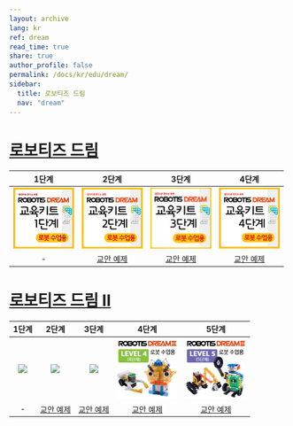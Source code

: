 ```yaml
---
layout: archive
lang: kr
ref: dream
read_time: true
share: true
author_profile: false
permalink: /docs/kr/edu/dream/
sidebar:
  title: 로보티즈 드림
  nav: "dream"
---
```



# [로보티즈 드림](#로보티즈-드림)

|1단계|2단계|3단계|4단계|
|:---:|:---:|:---:|:---:|
|[![](/assets/images/edu/dream/dream_l1.jpg)](/docs/kr/edu/dream/dream1-1/)|[![](/assets/images/edu/dream/dream_l2.jpg)](/docs/kr/edu/dream/dream1-2/)|[![](/assets/images/edu/dream/dream_l3.jpg)](/docs/kr/edu/dream/dream1-3/)|[![](/assets/images/edu/dream/dream_l4.jpg)](/docs/kr/edu/dream/dream1-4/)|
|-|[교안 예제](/docs/kr/edu/dream/dream1-2/#교안예제)|[교안 예제](/docs/kr/edu/dream/dream1-3/#교안예제)|[교안 예제](/docs/kr/edu/dream/dream1-4/#교안예제)|


# [로보티즈 드림 II](#로보티즈-드림-ii)

|1단계|2단계|3단계|4단계|5단계|
|:---:|:---:|:---:|:---:|:---:|
|[![](/assets/images/edu/dream/dream2/robotis_dreamⅡ_lv1_tn_110_kr.jpg)](/docs/kr/edu/dream/dream2-1/)|[![](/assets/images/edu/dream/dream2/robotis_dreamⅡ_lv2_tn_110_kr.jpg)](/docs/kr/edu/dream/dream2-2/)|[![](/assets/images/edu/dream/dream2/robotis_dreamⅡ_lv3_tn_110_kr.jpg)](/docs/kr/edu/dream/dream2-3/)|[![](/assets/images/edu/dream/dream2/robotis_dream2_lv4_tn_110_kr.jpg)](/docs/kr/edu/dream/dream2-4/)|[![](/assets/images/edu/dream/dream2/robotis_dream2_lv5_tn_110_kr.jpg)](/docs/kr/edu/dream/dream2-5/)|
|-|[교안 예제](/docs/kr/edu/dream/dream2-2/#교안예제)|[교안 예제](/docs/kr/edu/dream/dream2-3/#교안예제)|[교안 예제](/docs/kr/edu/dream/dream2-4/#교안예제)|[교안 예제](/docs/kr/edu/dream/dream2-5/#교안예제)|
